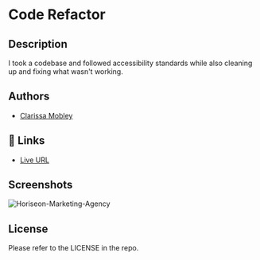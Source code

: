 # Code Refactor

## Description

I took a codebase and followed accessibility standards while also cleaning up and fixing what wasn't working.


## Authors

- [Clarissa Mobley](https://github.com/ClarissaMobley)


## 🔗 Links
- [Live URL](https://clarissamobley.github.io/Code-Refactor/)

## Screenshots

![Horiseon-Marketing-Agency](https://github.com/ClarissaMobley/Code-Refactor/assets/159193547/4e55cf7e-73f9-4f51-aea1-74dea5c2237e)


## License
Please refer to the LICENSE in the repo.
